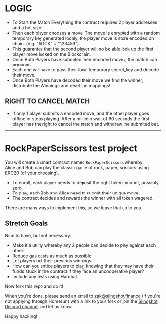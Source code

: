 
# LOGIC

- To Start the Match Everything the contract requires 2 player addresses and a bet size.
- Then each player chooses a move! The move is enrypted with a random temporary key generated localy, the player move is store encoded on chain. (e.g. "ROCK" + "123456").
- This guarantes that the second player will no be able look up the first player move locked on the Blockchain.
- Once Both Players have submited their encoded moves, the match can proceed.
- Each one will have to pass their local temporary secret_key and decode their move. 
- Once Both Players have decoded their move we find the winner, distribute the Winnings and reset the mappings!

## RIGHT TO CANCEL MATCH
- If only 1 player submits a encoded move, and the other player goes offline or stops playing. After a minimin wait of 60 seconds the first player has the right to cancel the match and withdraw the submited bet.






____________________
# RockPaperScissors test project

You will create a smart contract named `RockPaperScissors` whereby:  
Alice and Bob can play the classic game of rock, paper, scissors using ERC20 (of your choosing).

- To enroll, each player needs to deposit the right token amount, possibly zero.
- To play, each Bob and Alice need to submit their unique move.
- The contract decides and rewards the winner with all token wagered.

There are many ways to implement this, so we leave that up to you.

## Stretch Goals

Nice to have, but not necessary.

- Make it a utility whereby any 2 people can decide to play against each other.
- Reduce gas costs as much as possible.
- Let players bet their previous winnings.
- How can you entice players to play, knowing that they may have their funds stuck in the contract if they face an uncooperative player?
- Include any tests using Hardhat.

Now fork this repo and do it!

When you're done, please send an email to zak@slingshot.finance (if you're not applying through Homerun) with a link to your fork or join the [Slingshot Discord channel](https://discord.gg/JNUnqYjwmV) and let us know.

Happy hacking!
